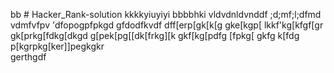 bb # Hacker_Rank-solution
kkkkyiuyiyi
bbbbhki
vldvdnldvnddf
;d;mf;l;dfmd
vdmfvfpv
'dfopogpfpkgd
gfdodfkvdf
dff[erp[gk[k[g
gke[kgp[
lkkf'kg[kfgf[gr
gk[prkg[fdkg[dkgd
g[pek[pg[[dk[frkg][k
gkf[kg[pdfg
[fpkg[
gkfg
k[fdg
p[kgrpkg[ker\]]pegkgkr\
gerthgdf
